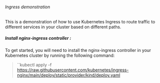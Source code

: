 
###### Ingress demonstration

This is a demonstration of how to use Kubernetes Ingress to route traffic to different services in your cluster based on different paths.

##### Install nginx-ingress controller :

To get started, you will need to install the nginx-ingress controller in your Kubernetes cluster by running the following command:

> ``kubectl apply -f https://raw.githubusercontent.com/kubernetes/ingress-nginx/main/deploy/static/provider/kind/deploy.yaml
